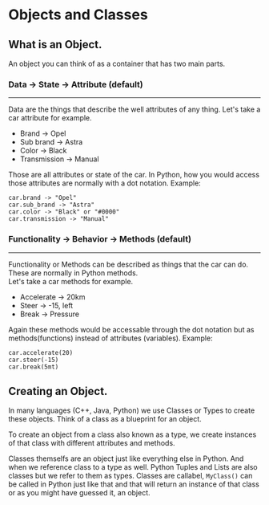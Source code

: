 # Objects and Classes

## What is an Object.
An object you can think of as a container that has two main parts.

### Data -> State -> Attribute (default)
<hr />
Data are the things that describe the well attributes of any thing.
Let's take a car attribute for example.

 - Brand -> Opel
 - Sub brand -> Astra
 - Color -> Black
 - Transmission -> Manual
 
 Those are all attributes or state of the car.
 In Python, how you would access those attributes are normally with a dot notation.
 Example:

    car.brand -> "Opel"
    car.sub_brand -> "Astra"
    car.color -> "Black" or "#0000"
    car.transmission -> "Manual"

###  Functionality -> Behavior -> Methods (default)
<hr />
Functionality or Methods can be described as things that the car can do. These are normally in Python methods.<br>
Let's take a car methods for example.

 - Accelerate -> 20km
 - Steer -> -15, left
 - Break -> Pressure

Again these methods would be accessable through the dot notation but as methods(functions) instead of attributes (variables).
Example:

    car.accelerate(20)
    car.steer(-15)
    car.break(5mt)

## Creating an Object.

In many languages (C++, Java, Python) we use Classes or Types to create these objects. Think of a class as a blueprint for an object.

To create an object from a class also known as a type, we create instances of that class with different attributes and methods.

Classes themselfs are an object just like everything else in Python. And when we reference class to a type as well. Python Tuples and Lists are also classes but we refer to them as types.
Classes are callabel, `MyClass()` can be called in Python just like that and that will return an instance of that class or as you might have guessed it, an object.
<!--stackedit_data:
eyJoaXN0b3J5IjpbLTExOTY0OTg1NzYsLTg4NTk1OTMxNl19
-->